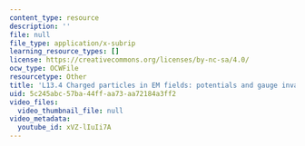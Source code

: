 ```yaml
---
content_type: resource
description: ''
file: null
file_type: application/x-subrip
learning_resource_types: []
license: https://creativecommons.org/licenses/by-nc-sa/4.0/
ocw_type: OCWFile
resourcetype: Other
title: 'L13.4 Charged particles in EM fields: potentials and gauge invariance captions'
uid: 5c245abc-57ba-44ff-aa73-aa72184a3ff2
video_files:
  video_thumbnail_file: null
video_metadata:
  youtube_id: xVZ-lIuIi7A
---
```

